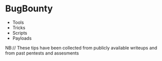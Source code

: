 # BugBounty
- Tools
- Tricks
- Scripts
- Payloads

NB:// These tips have been collected from publicly available writeups and from past pentests and assesments
